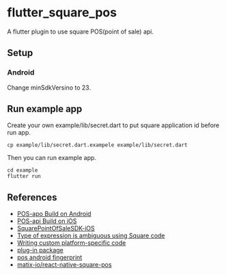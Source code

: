 # flutter_square_pos

A flutter plugin to use square POS(point of sale) api.

## Setup

### Android

Change minSdkVersino to 23.

## Run example app

Create your own example/lib/secret.dart to put square application id before run app.
```
cp example/lib/secret.dart.exampele example/lib/secret.dart
```

Then you can run example app.
```
cd example
flutter run
```

## References

- [POS-apo Build on Android](https://developer.squareup.com/docs/pos-api/build-on-android)
- [POS-api Build on iOS](https://developer.squareup.com/docs/pos-api/build-on-ios)
- [SquarePointOfSaleSDK-iOS](https://github.com/square/SquarePointOfSaleSDK-iOS)
- [Type of expression is ambiguous using Square code](https://stackoverflow.com/questions/46533607/type-of-expression-is-ambiguous-using-square-code)
- [Writing custom platform-specific code](https://flutter.dev/docs/development/platform-integration/platform-channels)
- [plug-in package](https://flutter.dev/developing-packages/)
- [pos android fingerprint](https://developer.squareup.com/docs/pos-api/cookbook/find-your-android-fingerprint)
- [matix-io/react-native-square-pos](https://github.com/matix-io/react-native-square-pos)
